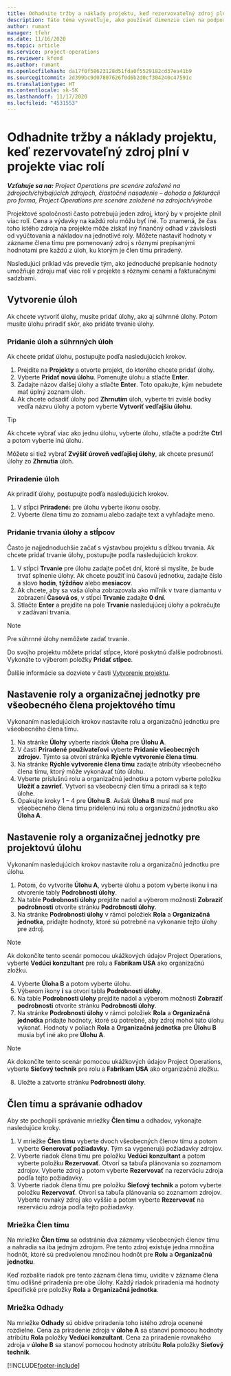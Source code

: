 ```yaml
---
title: Odhadnite tržby a náklady projektu, keď rezervovateľný zdroj plní v projekte viac rolí
description: Táto téma vysvetľuje, ako používať dimenzie cien na podporu odhadov cien a nákladov pre zdroj, ktorý v projekte plní viac rolí.
author: rumant
manager: tfehr
ms.date: 11/16/2020
ms.topic: article
ms.service: project-operations
ms.reviewer: kfend
ms.author: rumant
ms.openlocfilehash: da17f0f58623128d51fda0f5529182cd37ea41b9
ms.sourcegitcommit: 2d399bc9d07807626f0d6b2d0cf304240c47591c
ms.translationtype: HT
ms.contentlocale: sk-SK
ms.lasthandoff: 11/17/2020
ms.locfileid: "4531553"
---
```

# <a name="estimate-project-sales-and-costs-when-a-bookable-resource-fills-multiple-roles-on-a-project"></a>Odhadnite tržby a náklady projektu, keď rezervovateľný zdroj plní v projekte viac rolí 

_**Vzťahuje sa na:** Project Operations pre scenáre založené na zdrojoch/chýbajúcich zdrojoch, čiastočné nasadenie – dohoda o fakturácii pro forma, Project Operations pre scenáre založené na zdrojoch/výrobe_ 

Projektové spoločnosti často potrebujú jeden zdroj, ktorý by v projekte plnil viac rolí. Cena a výdavky na každú rolu môžu byť iné. To znamená, že čas toho istého zdroja na projekte môže získať iný finančný odhad v závislosti od vyúčtovania a nákladov na jednotlivé roly. Môžete nastaviť hodnoty v zázname člena tímu pre pomenovaný zdroj s rôznymi prepísanými hodnotami pre každú z úloh, ku ktorým je člen tímu priradený.

Nasledujúci príklad vás prevedie tým, ako jednoduché prepísanie hodnoty umožňuje zdroju mať viac rolí v projekte s rôznymi cenami a fakturačnými sadzbami.

## <a name="create-tasks"></a>Vytvorenie úloh
Ak chcete vytvoriť úlohy, musíte pridať úlohy, ako aj súhrnné úlohy. Potom musíte úlohu priradiť skôr, ako pridáte trvanie úlohy. 

### <a name="add-tasks-and-summary-tasks"></a>Pridanie úloh a súhrnných úloh
Ak chcete pridať úlohu, postupujte podľa nasledujúcich krokov.

1. Prejdite na **Projekty** a otvorte projekt, do ktorého chcete pridať úlohy.
2. Vyberte **Pridať novú úlohu**. Pomenujte úlohu a stlačte **Enter**.
3. Zadajte názov ďalšej úlohy a stlačte **Enter**. Toto opakujte, kým nebudete mať úplný zoznam úloh.
3. Ak chcete odsadiť úlohy pod **Zhrnutím** úloh, vyberte tri zvislé bodky vedľa názvu úlohy a potom vyberte **Vytvoriť vedľajšiu úlohu**. 

  > [!TIP]
  > Ak chcete vybrať viac ako jednu úlohu, vyberte úlohu, stlačte a podržte **Ctrl** a potom vyberte inú úlohu.
  >
  > Môžete si tiež vybrať **Zvýšiť úroveň vedľajšej úlohy**, ak chcete presunúť úlohy zo **Zhrnutia** úloh.

### <a name="assign-tasks"></a>Priradenie úloh

Ak priradiť úlohy, postupujte podľa nasledujúcich krokov.

1. V stĺpci **Priradené:** pre úlohu vyberte ikonu osoby.
2. Vyberte člena tímu zo zoznamu alebo zadajte text a vyhľadajte meno.

### <a name="add-task-duration-and-columns"></a>Pridanie trvania úlohy a stĺpcov

Často je najjednoduchšie začať s výstavbou projektu s dĺžkou trvania. Ak chcete pridať trvanie úlohy, postupujte podľa nasledujúcich krokov.

1. V stĺpci **Trvanie** pre úlohu zadajte počet dní, ktoré si myslíte, že bude trvať splnenie úlohy. Ak chcete použiť inú časovú jednotku, zadajte číslo a slovo **hodín**, **týždňov** alebo **mesiacov**.
2. Ak chcete, aby sa vaša úloha zobrazovala ako míľnik v tvare diamantu v zobrazení **Časová os**, v stĺpci **Trvanie** zadajte **0 dní**.
3. Stlačte **Enter** a prejdite na pole **Trvanie** nasledujúcej úlohy a pokračujte v zadávaní trvania.

  > [!NOTE]
  > Pre súhrnné úlohy nemôžete zadať trvanie.

Do svojho projektu môžete pridať stĺpce, ktoré poskytnú ďalšie podrobnosti. Vykonáte to výberom položky **Pridať stĺpec**. 

Ďalšie informácie sa dozviete v časti [Vytvorenie projektu](https://support.microsoft.com/en-us/office/create-a-project-a5b5e823-fb2e-45fd-be00-7d84422d9749).

## <a name="set-up-the-role-and-organization-unit-for-a-generic-project-team-member"></a>Nastavenie roly a organizačnej jednotky pre všeobecného člena projektového tímu
Vykonaním nasledujúcich krokov nastavíte rolu a organizačnú jednotku pre všeobecného člena tímu.

1. Na stránke **Úlohy** vyberte riadok **Úloha** pre **Úlohu A**. 
2. V časti **Priradené používateľovi** vyberte **Pridanie všeobecných zdrojov**. Týmto sa otvorí stránka **Rýchle vytvorenie člena tímu**.
3. Na stránke **Rýchle vytvorenie člena tímu** zadajte atribúty všeobecného člena tímu, ktorý môže vykonávať túto úlohu.
4. Vyberte príslušnú rolu a organizačnú jednotku a potom vyberte položku **Uložiť a zavrieť**. Vytvorí sa všeobecný člen tímu a priradí sa k tejto úlohe. 
5. Opakujte kroky 1 – 4 pre **Úlohu B**. Avšak **Úloha B** musí mať pre všeobecného člena tímu pridelenú inú rolu a organizačnú jednotku ako **Úloha A**. 

## <a name="set-up-the-role-and-organization-unit-for-a-project-task"></a>Nastavenie roly a organizačnej jednotky pre projektovú úlohu
Vykonaním nasledujúcich krokov nastavíte rolu a organizačnú jednotku pre úlohu.

1. Potom, čo vytvoríte **Úlohu A**, vyberte úlohu a potom vyberte ikonu **i** na otvorenie tably **Podrobnosti úlohy**. 
2. Na table **Podrobnosti úlohy** prejdite nadol a výberom možnosti **Zobraziť podrobnosti** otvoríte stránku **Podrobnosti úlohy**.
3. Na stránke **Podrobnosti úlohy** v rámci položiek **Rola** a **Organizačná jednotka**, pridajte hodnoty, ktoré sú potrebné na vykonanie tejto úlohy pre zdroj. 

  > [!NOTE]
  > Ak dokončíte tento scenár pomocou ukážkových údajov Project Operations, vyberte **Vedúci konzultant** pre rolu a **Fabrikam USA** ako organizačnú zložku.

4. Vyberte **Úloha B** a potom vyberte úlohu.
5. Výberom ikony **i** sa otvorí tabla **Podrobnosti úlohy**. 
6. Na table **Podrobnosti úlohy** prejdite nadol a výberom možnosti **Zobraziť podrobnosti** otvoríte stránku **Podrobnosti úlohy**.
7. Na stránke **Podrobnosti úlohy** v rámci položiek **Rola** a **Organizačná jednotka** pridajte hodnoty, ktoré sú potrebné, aby zdroj mohol túto úlohu vykonať. Hodnoty v poliach **Rola** a **Organizačná jednotka** pre **Úlohu B** musia byť iné ako pre **Úlohu A**. 

  > [!NOTE]
  > Ak dokončíte tento scenár pomocou ukážkových údajov Project Operations, vyberte **Sieťový technik** pre rolu a **Fabrikam USA** ako organizačnú zložku.

8. Uložte a zatvorte stránku **Podrobnosti úlohy**. 

## <a name="team-member-and-estimates-behavior"></a>Člen tímu a správanie odhadov 
Aby ste pochopili správanie mriežky **Člen tímu** a odhadov, vykonajte nasledujúce kroky.

1. V mriežke **Člen tímu** vyberte dvoch všeobecných členov tímu a potom vyberte **Generovať požiadavky**. Tým sa vygenerujú požiadavky zdrojov. 
2. Vyberte riadok člena tímu pre položku **Vedúci konzultant** a potom vyberte položku **Rezervovať**. Otvorí sa tabuľa plánovania so zoznamom zdrojov. Vyberte zdroj a potom vyberte **Rezervovať** na rezerváciu zdroja podľa tejto požiadavky.
3. Vyberte riadok člena tímu pre položku **Sieťový technik** a potom vyberte položku **Rezervovať**. Otvorí sa tabuľa plánovania so zoznamom zdrojov. Vyberte rovnaký zdroj ako vyššie a potom vyberte **Rezervovať** na rezerváciu zdroja podľa tejto požiadavky.

### <a name="team-member-grid"></a>Mriežka Člen tímu 

Na mriežke **Člen tímu** sa odstránia dva záznamy všeobecných členov tímu a nahradia sa iba jedným zdrojom. Pre tento zdroj existuje jedna množina hodnôt, ktoré sú predvolenou množinou hodnôt pre **Rolu** a **Organizačnú jednotku**.

Keď rozbalíte riadok pre tento záznam člena tímu, uvidíte v zázname člena tímu odlišné priradenia pre obe úlohy. Každý riadok priradenia má hodnoty špecifické pre položky **Rola** a **Organizačná jednotka**. 

### <a name="estimates-grid"></a>Mriežka Odhady 

Na mriežke **Odhady** sú obidve priradenia toho istého zdroja ocenené rozdielne. Cena za priradenie zdroja v **úlohe A** sa stanoví pomocou hodnoty atribútu **Rola** položky **Vedúci konzultant**. Cena za priradenie rovnakého zdroja v **úlohe B** sa stanoví pomocou hodnoty atribútu **Rola** položky **Sieťový technik**.


[!INCLUDE[footer-include](../includes/footer-banner.md)]